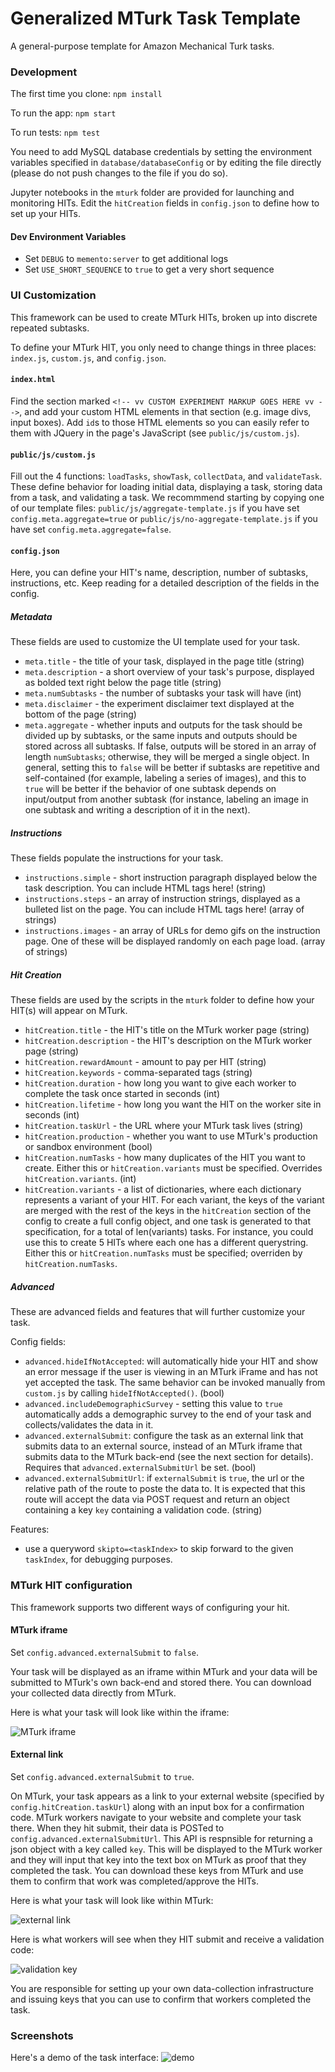 # Generalized MTurk Task Template
A general-purpose template for Amazon Mechanical Turk tasks.

### Development
The first time you clone: `npm install`

To run the app: `npm start`

To run tests: `npm test`

You need to add MySQL database credentials by setting the environment variables specified in `database/databaseConfig` or by editing the file directly (please do not push changes to the file if you do so).

Jupyter notebooks in the `mturk` folder are provided for launching and monitoring HITs. Edit the `hitCreation` fields in `config.json` to define how to set up your HITs.

#### Dev Environment Variables
- Set `DEBUG` to `memento:server` to get additional logs
- Set `USE_SHORT_SEQUENCE` to `true` to get a very short sequence

### UI Customization
This framework can be used to create MTurk HITs, broken up into discrete repeated subtasks.

To define your MTurk HIT, you only need to change things in three places: `index.js`, `custom.js`, and `config.json`. 

#### `index.html`
Find the section marked `<!-- vv CUSTOM EXPERIMENT MARKUP GOES HERE vv -->`, and add your custom HTML elements in that section (e.g. image divs, input boxes). Add `id`s to those HTML elements so you can easily refer to them with JQuery in the page's JavaScript (see `public/js/custom.js`).

#### `public/js/custom.js`
Fill out the 4 functions: `loadTasks`, `showTask`, `collectData`, and `validateTask`. These define behavior for loading initial data, displaying a task, storing data from a task, and validating a task. We recommmend starting by copying one of our template files: `public/js/aggregate-template.js` if you have set `config.meta.aggregate=true` or `public/js/no-aggregate-template.js` if you have set `config.meta.aggregate=false`. 

#### `config.json`
Here, you can define your HIT's name, description, number of subtasks, instructions, etc. Keep reading for a detailed description of the fields in the config. 

##### Metadata

These fields are used to customize the UI template used for your task.

* `meta.title` - the title of your task, displayed in the page title (string)
* `meta.description` - a short overview of your task's purpose, displayed as bolded text right below the page title (string)
* `meta.numSubtasks` - the number of subtasks your task will have (int)
* `meta.disclaimer` - the experiment disclaimer text displayed at the bottom of the page (string)
* `meta.aggregate` - whether inputs and outputs for the task should be divided up by subtasks, or the same inputs and outputs should be stored across all subtasks. If false, outputs will be stored in an array of length `numSubtasks`; otherwise, they will be merged a single object. In general, setting this to `false` will be better if subtasks are repetitive and self-contained (for example, labeling a series of images), and this to `true` will be better if the behavior of one subtask depends on input/output from another subtask (for instance, labeling an image in one subtask and writing a description of it in the next). 

##### Instructions

These fields populate the instructions for your task. 

* `instructions.simple` - short instruction paragraph displayed below the task description. You can include HTML tags here! (string)
* `instructions.steps` - an array of instruction strings, displayed as a bulleted list on the page. You can include HTML tags here! (array of strings)
* `instructions.images` - an array of URLs for demo gifs on the instruction page. One of these will be displayed randomly on each page load. (array of strings)

##### Hit Creation

These fields are used by the scripts in the `mturk` folder to define how your HIT(s) will appear on MTurk.

* `hitCreation.title` - the HIT's title on the MTurk worker page (string)
* `hitCreation.description` - the HIT's description on the MTurk worker page (string)
* `hitCreation.rewardAmount` - amount to pay per HIT (string)
* `hitCreation.keywords` - comma-separated tags (string)
* `hitCreation.duration` - how long you want to give each worker to complete the task once started in seconds (int)
* `hitCreation.lifetime` - how long you want the HIT on the worker site in seconds (int)
* `hitCreation.taskUrl` - the URL where your MTurk task lives (string)
* `hitCreation.production` - whether you want to use MTurk's production or sandbox environment (bool)
* `hitCreation.numTasks` - how many duplicates of the HIT you want to create. Either this or `hitCreation.variants` must be specified. Overrides `hitCreation.variants`. (int)
* `hitCreation.variants` - a list of dictionaries, where each dictionary represents a variant of your HIT. For each variant, the keys of the variant are merged with the rest of the keys in the `hitCreation` section of the config to create a full config object, and one task is generated to that specification, for a total of len(variants) tasks. For instance, you could use this to create 5 HITs where each one has a different querystring. Either this or `hitCreation.numTasks` must be specified; overriden by `hitCreation.numTasks`.

##### Advanced

These are advanced fields and features that will further customize your task.

Config fields: 
* `advanced.hideIfNotAccepted`: will automatically hide your HIT and show an error message if the user is viewing in an MTurk iFrame and has not yet accepted the task. The same behavior can be invoked manually from `custom.js` by calling `hideIfNotAccepted()`. (bool)
* `advanced.includeDemographicSurvey` - setting this value to `true` automatically adds a demographic survey to the end of your task and collects/validates the data in it. 
* `advanced.externalSubmit`: configure the task as an external link that submits data to an external source, instead of an MTurk iframe that submits data to the MTurk back-end (see the next section for details). Requires that `advanced.externalSubmitUrl` be set. (bool)
* `advanced.externalSubmitUrl`: if `externalSubmit` is `true`, the url or the relative path of the route to poste the data to. It is expected that this route will accept the data via POST request and return an object containing a key `key` containing a validation code. (string)

Features: 
* use a queryword `skipto=<taskIndex>` to skip forward to the given `taskIndex`, for debugging purposes.

### MTurk HIT configuration 

This framework supports two different ways of configuring your hit. 

#### MTurk iframe

Set `config.advanced.externalSubmit` to `false`.

Your task will be displayed as an iframe within MTurk and your data will be submitted to MTurk's own back-end and stored there. You can download your collected data directly from MTurk.

Here is what your task will look like within the iframe: 

![MTurk iframe](mturk_iframe.png)

#### External link

Set `config.advanced.externalSubmit` to `true`.

On MTurk, your task appears as a link to your external website (specified by `config.hitCreation.taskUrl`) along with an input box for a confirmation code. MTurk workers navigate to your website and complete your task there. When they hit submit, their data is POSTed to `config.advanced.externalSubmitUrl`. This API is respnsible for returning a json object with a key called `key`. This will be displayed to the MTurk worker and they will input that key into the text box on MTurk as proof that they completed the task. You can download these keys from MTurk and use them to confirm that work was completed/approve the HITs.

Here is what your task will look like within MTurk: 

![external link](mturk_external_link.png)

Here is what workers will see when they HIT submit and receive a validation code:

![validation key](submit_code.png) 

You are responsible for setting up your own data-collection infrastructure and issuing keys that you can use to confirm that workers completed the task.

### Screenshots
Here's a demo of the task interface:
![demo](demo.gif)
